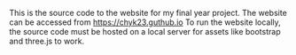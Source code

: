 This is the source code to the website for my final year project. 
The website can be accessed from https://chyk23.guthub.io
To run the website locally, the source code must be hosted on a local server for assets like bootstrap and three.js to work.
